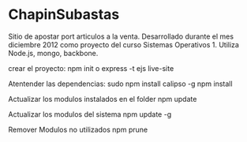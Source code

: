 ChapinSubastas
==============

Sitio de apostar port articulos a la venta. Desarrollado durante el mes diciembre 2012 como proyecto del curso Sistemas Operativos 1. Utiliza Node.js, mongo, backbone.

crear el proyecto:
	npm init
	o
	express -t ejs live-site

Atentender las dependencias:
	sudo npm install calipso -g
	npm install

Actualizar los modulos instalados en el folder
	npm update

Actualizar los modulos del sistema
	npm update -g

Remover Modulos no utilizados
	npm prune
